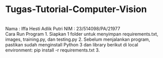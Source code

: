 # Tugas-Tutorial-Computer-Vision
<br>
Nama  : Iffa Hesti Adlik Putri  
NIM   : 23/514098/PA/21977
<br>
Cara Run Program  
1. Siapkan 1 folder untuk menyimpan requirements.txt, images, training.py, dan testing.py  
2. Sebelum menjalankan program, pastikan sudah menginstall Python 3 dan library berikut di local environment: pip install -r requirements.txt  
3. 
